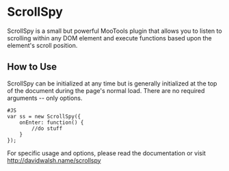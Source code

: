 ScrollSpy
=========

ScrollSpy is a small but powerful MooTools plugin that allows you to listen to scrolling within any DOM element and execute functions based upon the element's scroll position.


How to Use
----------

ScrollSpy can be initialized at any time but is generally initialized at the top of the document during the page's normal load.  There are no required arguments -- only options.

	#JS
	var ss = new ScrollSpy({ 
		onEnter: function() {
			//do stuff
		}
	});

For specific usage and options, please read the documentation or visit http://davidwalsh.name/scrollspy